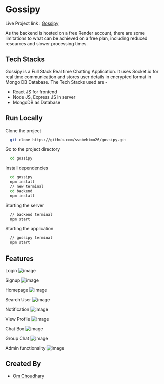 
# Gossipy

Live Project link : [Gossipy](https://verdant-lolly-234618.netlify.app/)

As the backend is hosted on a free Render account, there are some limitations to what can be achieved on a free plan, including reduced resources and slower processing times.




## Tech Stacks

Gossipy is a Full Stack Real time Chatting Application. It uses Socket.io for real time communication and stores user details in encrypted format in Mongo DB Database. The Tech Stacks used are -
- React JS for frontend
- Node JS, Express JS in server
- MongoDB as Database


## Run Locally

Clone the project

```bash
  git clone https://github.com/ssobehtmo26/gossipy.git
```
Go to the project directory

```bash
  cd gossipy
```

Install dependencies

```bash
  cd gossipy
  npm install
  // new terminal
  cd backend
  npm install
```

Starting the server

```bash
  // backend terminal
  npm start
```
Starting the application

```bash
  // gossipy terminal  
  npm start
```



## Features

Login
![image](https://github.com/user-attachments/assets/10d03275-3957-4a8c-bd0f-91c83bcb3f9d)

Signup
![image](https://github.com/user-attachments/assets/56e59cf0-a251-4d67-9a96-ff92dc2cd115)

Homepage
![image](https://github.com/user-attachments/assets/5e1f9bd2-c12c-47ed-80d4-a9bc0ccd2714)

Search User
![image](https://github.com/user-attachments/assets/cf0dd58d-5d4c-4883-b6fa-f32b5ccfd5b0)

Notification
![image](https://github.com/user-attachments/assets/e6279893-cfb4-4e84-ad75-ae1a6cbce294)

View Profile
![image](https://github.com/user-attachments/assets/6cdd1e92-4453-4c80-b5ca-aa77205ecf3e)

Chat Box
![image](https://github.com/user-attachments/assets/e3b63a53-2770-48e3-a10e-51af5f76abad)

Group Chat
![image](https://github.com/user-attachments/assets/0446b0c7-7f3e-4ebd-aa8c-7a136e303207)

Admin functionality
![image](https://github.com/user-attachments/assets/1592e020-61f3-4b28-b1dc-9a600160ff7b)


## Created By

- [Om Choudhary](https://github.com/ssobehtmo26)


